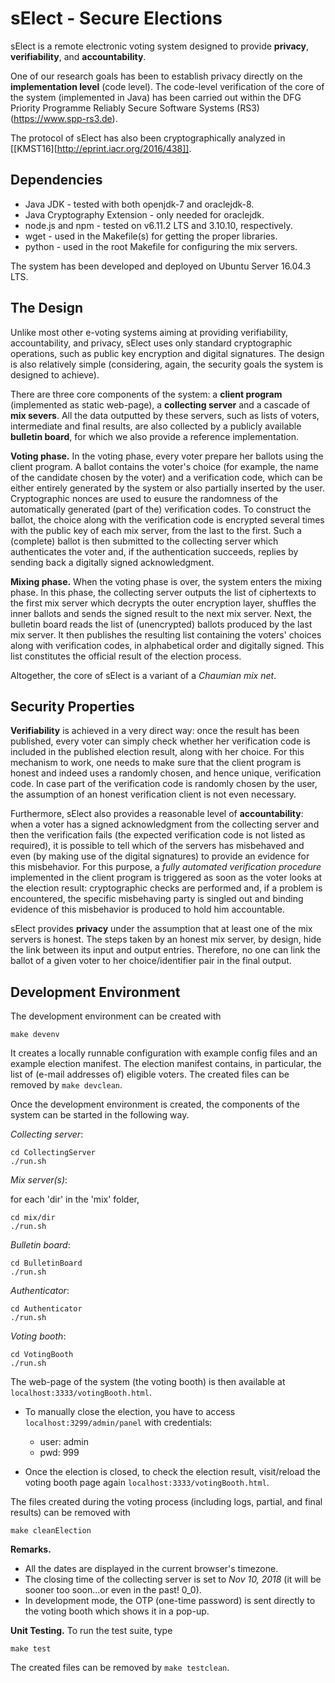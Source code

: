 # sElect - Secure Elections

sElect is a remote electronic voting system designed to provide 
**privacy**, **verifiability**, and  **accountability**.

One of our research goals has been to establish privacy directly on the
**implementation level** (code level). The code-level verification of
the core of the system (implemented in Java) has been carried out within
the DFG Priority Programme Reliably Secure Software Systems (RS3)
(https://www.spp-rs3.de).


The protocol of sElect has also been cryptographically analyzed in
[[KMST16][http://eprint.iacr.org/2016/438]].


## Dependencies

* Java JDK - tested with both openjdk-7 and oraclejdk-8.
* Java Cryptography Extension - only needed for oraclejdk.
* node.js and npm - tested on v6.11.2 LTS and 3.10.10, respectively.
* wget - used in the Makefile(s) for getting the proper libraries.
* python - used in the root Makefile for configuring the mix servers.

The system has been developed and deployed on Ubuntu Server 16.04.3 LTS.


## The Design

Unlike most other e-voting systems aiming at providing verifiability,
accountability, and privacy, sElect uses only standard cryptographic
operations, such as public key encryption and digital signatures. The
design is also relatively simple (considering, again, the security goals
the system is designed to achieve).

There are three core components of the system: a **client program**
(implemented as static web-page), a **collecting server** and a cascade
of **mix severs**.  All the data outputted by these servers, such as
lists of voters, intermediate and final results, are also collected by a
publicly available **bulletin board**, for which we also provide a
reference implementation.

**Voting phase.** In the voting phase, every voter prepare her ballots
using the client program.  A ballot contains the voter's choice (for
example, the name of the candidate chosen by the voter) and a
verification code, which can be either entirely generated by the system
or also partially inserted by the user. Cryptographic nonces are used to
eusure the randomness of the automatically generated (part of the)
verification codes. To construct the ballot, the choice along with the
verification code is encrypted several times with the public key of each
mix server, from the last to the first.  Such a (complete) ballot is
then submitted to the collecting server which authenticates the voter
and, if the authentication succeeds, replies by sending back a digitally
signed acknowledgment.

**Mixing phase.** When the voting phase is over, the system enters the
mixing phase. In this phase, the collecting server outputs the list of
ciphertexts to the first mix server which decrypts the outer encryption
layer, shuffles the inner ballots and sends the signed result to the
next mix server. Next, the bulletin board reads the list of
(unencrypted) ballots produced by the last mix server. It then publishes
the resulting list containing the voters' choices along with
verification codes, in alphabetical order and digitally signed. This
list constitutes the official result of the election process.

Altogether, the core of sElect is a variant of a _Chaumian mix
net_.


## Security Properties

**Verifiability** is achieved in a very direct way: once the result has
been published, every voter can simply check whether her verification
code is included in the published election result, along with her
choice. For this mechanism to work, one needs to make sure that the
client program is honest and indeed uses a randomly chosen, and hence
unique, verification code. In case part of the verification code is
randomly chosen by the user, the assumption of an honest verification
client is not even necessary.

Furthermore, sElect also provides a reasonable level of
**accountability**: when a voter has a signed acknowledgment from the
collecting server and then the verification fails (the expected
verification code is not listed as required), it is possible to tell
which of the servers has misbehaved and even (by making use of the
digital signatures) to provide an evidence for this misbehavior.  For
this purpose, a _fully automated verification procedure_ implemented in
the client program is triggered as soon as the voter looks at the
election result: cryptographic checks are performed and, if a problem is
encountered, the specific misbehaving party is singled out and binding
evidence of this misbehavior is produced to hold him accountable.

sElect provides **privacy** under the assumption that at least one of
the mix servers is honest. The steps taken by an honest mix server, by
design, hide the link between its input and output entries. Therefore,
no one can link the ballot of a given voter to her choice/identifier
pair in the final output.


## Development Environment

The development environment can be created with

```
make devenv
```

It creates a locally runnable configuration with example config files and 
an example election manifest. The election manifest contains, in particular, the
list of (e-mail addresses of) eligible voters. The created files can be removed by 
`make devclean`. 

Once the development environment is created, the components of the system can 
be started in the following way.

*Collecting server*:
```
cd CollectingServer
./run.sh
```

*Mix server(s)*:

for each 'dir' in the 'mix' folder,
```
cd mix/dir
./run.sh
```

*Bulletin board*:
```
cd BulletinBoard
./run.sh
```

*Authenticator*:
```
cd Authenticator
./run.sh
```

*Voting booth*:
```
cd VotingBooth
./run.sh
```

The web-page of the system (the voting booth) is then available at `localhost:3333/votingBooth.html`.

- To manually close the election, you have to access `localhost:3299/admin/panel` with credentials:

	* user: admin
	* pwd: 999


- Once the election is closed, to check the election result, visit/reload the voting booth page again `localhost:3333/votingBooth.html`.


The files created during the voting process (including logs, partial,
and final results) can be removed with
```
make cleanElection
```

**Remarks.**

* All the dates are displayed in the current browser's timezone.
* The closing time of the collecting server is set to _Nov 10, 2018_
  (it will be sooner too soon...or even in the past! 0_0).
* In development mode, the OTP (one-time password) is sent directly to the voting booth which shows it in a pop-up. 



**Unit Testing.**
To run the test suite, type
```
make test
```
The created files can be removed by `make testclean`.
